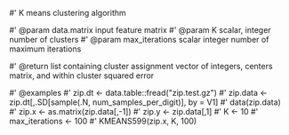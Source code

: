 #' K means clustering algorithm

#' @param data.matrix  input feature matrix
#' @param K scalar, integer number of clusters
#' @param max_iterations scalar integer number of maximum iterations


#' @return list containing cluster assignment vector of integers, centers matrix, and within cluster squared error

#' @examples
#' zip.dt <- data.table::fread("zip.test.gz") 
#' zip.data <- zip.dt[,.SD[sample(.N, num_samples_per_digit)], by = V1]
#' data(zip.data)
#' zip.x <- as.matrix(zip.data[,-1])
#' zip.y <- zip.data[,1]
#' K <- 10
#' max_iterations <- 100
#' KMEANS599(zip.x, K, 100)
